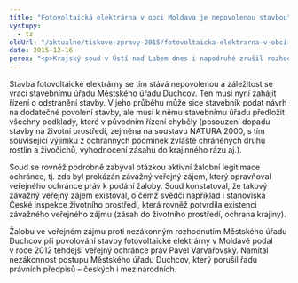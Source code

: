 ```yaml
---
title: "Fotovoltaická elektrárna v obci Moldava je nepovolenou stavbou"
vystupy:
  - tz
oldUrl: "/aktualne/tiskove-zpravy-2015/fotovoltaicka-elektrarna-v-obci-moldava-je-nepovolenou-stavbou"
date: 2015-12-16
perex: "<p>Krajský soud v Ústí nad Labem dnes i napodruhé zrušil rozhodnutí, kterým byla ve sloučeném územním a stavebním řízení povolena stavba fotovoltaické elektrárny na území obce Moldava. Vyhověl tak žalobě veřejného ochránce práv, který napadl nezákonnost rozhodnutí.</p>"
---
```


<!-- imported from the old website -->

<p>Stavba fotovoltaické elektrárny se tím stává nepovolenou a záležitost se vrací stavebnímu úřadu Městského úřadu Duchcov. Ten musí nyní zahájit řízení o odstranění stavby. V jeho průběhu může sice stavebník podat návrh na dodatečné povolení stavby, ale musí k němu stavebnímu úřadu předložit všechny podklady, které v původním řízení chyběly (posouzení dopadu stavby na životní prostředí, zejména na soustavu NATURA 2000, s tím související výjimku z ochranných podmínek zvláště chráněných druhu rostlin a živočichů, vyhodnocení zásahu do krajinného rázu aj.).</p> <p>Soud se rovněž podrobně zabýval otázkou aktivní žalobní legitimace ochránce, tj. zda byl prokázán závažný veřejný zájem, který opravňoval veřejného ochránce práv k podání žaloby. Soud konstatoval, že takový závažný veřejný zájem existoval, o čemž svědčí například i stanoviska České inspekce životního prostředí, která rovněž potvrdila existenci závažného veřejného zájmu (zásah do životního prostředí, ochrana krajiny).</p> <p>Žalobu ve veřejném zájmu proti nezákonným rozhodnutím Městského úřadu Duchcov při povolování stavby fotovoltaické elektrárny v Moldavě podal v roce 2012 tehdejší veřejný ochránce práv Pavel Varvařovský. Namítal nezákonnost postupu Městského úřadu Duchcov, který porušil řadu právních předpisů – českých i mezinárodních.</p>
